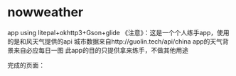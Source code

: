 # nowweather
app using litepal+okhttp3+Gson+glide
《注意》：这是一个个人练手app，使用的是和风天气提供的api
城市数据来自http://guolin.tech/api/china
app的天气背景来自必应每日一图
此app的目的只提供拿来练手，不做其他用途

完成的页面：
